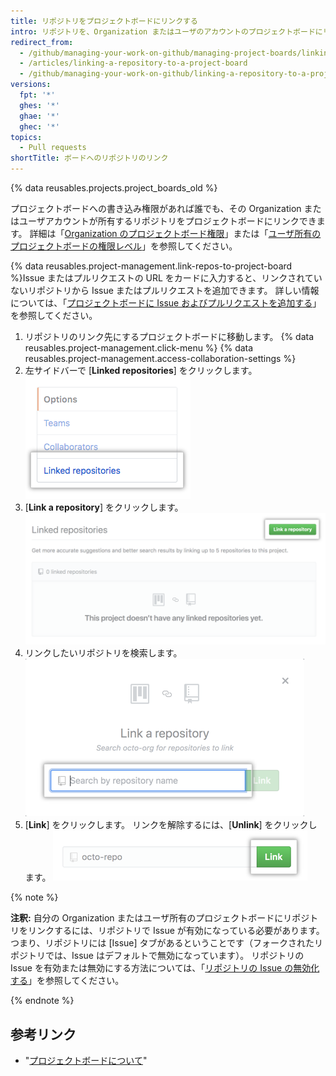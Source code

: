 ```yaml
---
title: リポジトリをプロジェクトボードにリンクする
intro: リポジトリを、Organization またはユーザのアカウントのプロジェクトボードにリンクすることができます。
redirect_from:
  - /github/managing-your-work-on-github/managing-project-boards/linking-a-repository-to-a-project-board
  - /articles/linking-a-repository-to-a-project-board
  - /github/managing-your-work-on-github/linking-a-repository-to-a-project-board
versions:
  fpt: '*'
  ghes: '*'
  ghae: '*'
  ghec: '*'
topics:
  - Pull requests
shortTitle: ボードへのリポジトリのリンク
---
```


{% data reusables.projects.project_boards_old %}

プロジェクトボードへの書き込み権限があれば誰でも、その Organization またはユーザアカウントが所有するリポジトリをプロジェクトボードにリンクできます。 詳細は「[Organization のプロジェクトボード権限](/articles/project-board-permissions-for-an-organization/)」または「[ユーザ所有のプロジェクトボードの権限レベル](/articles/permission-levels-for-user-owned-project-boards/)」を参照してください。

{% data reusables.project-management.link-repos-to-project-board %}Issue またはプルリクエストの URL をカードに入力すると、リンクされていないリポジトリから Issue またはプルリクエストを追加できます。 詳しい情報については、「[プロジェクトボードに Issue およびプルリクエストを追加する](/articles/adding-issues-and-pull-requests-to-a-project-board)」を参照してください。

1. リポジトリのリンク先にするプロジェクトボードに移動します。
{% data reusables.project-management.click-menu %}
{% data reusables.project-management.access-collaboration-settings %}
4. 左サイドバーで [**Linked repositories**] をクリックします。 ![左サイドバーの [Linked repositories] メニュー オプション](/assets/images/help/projects/project-board-linked-repositories-setting.png)
5. [**Link a repository**] をクリックします。 ![[Linked repositories] タブにある [Link a repository] ボタン](/assets/images/help/projects/link-repository-button.png)
6. リンクしたいリポジトリを検索します。 ![[Link a repository] ウィンドウの [Search] フィールド](/assets/images/help/projects/search-to-link-repository.png)
7. [**Link**] をクリックします。 リンクを解除するには、[**Unlink**] をクリックします。 ![[Link] ボタン](/assets/images/help/projects/link-button.png)

{% note %}

**注釈:** 自分の Organization またはユーザ所有のプロジェクトボードにリポジトリをリンクするには、リポジトリで Issue が有効になっている必要があります。 つまり、リポジトリには [Issue] タブがあるということです（フォークされたリポジトリでは、Issue はデフォルトで無効になっています）。  リポジトリの Issue を有効または無効にする方法については、「[リポジトリの Issue の無効化する](/github/managing-your-work-on-github/disabling-issues)」を参照してください。

{% endnote %}

## 参考リンク

- "[プロジェクトボードについて](/articles/about-project-boards)"
